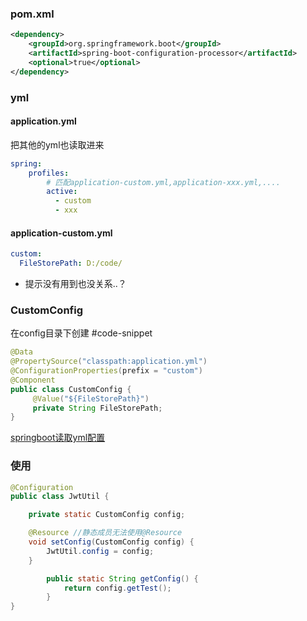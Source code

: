 ### pom.xml
```xml
<dependency> 
	<groupId>org.springframework.boot</groupId> 
	<artifactId>spring-boot-configuration-processor</artifactId> 			
	<optional>true</optional> 
</dependency>
```
### yml
#### application.yml
把其他的yml也读取进来
```yml
spring:
	profiles:  
		# 匹配application-custom.yml,application-xxx.yml,....
		active: 
		  - custom
		  - xxx 
```
#### application-custom.yml
```yml
custom:  
  FileStorePath: D:/code/
```
- 提示没有用到也没关系..？
### CustomConfig
在config目录下创建 #code-snippet  
```java
@Data  
@PropertySource("classpath:application.yml")  
@ConfigurationProperties(prefix = "custom")  
@Component  
public class CustomConfig {  
	 @Value("${FileStorePath}")  
	 private String FileStorePath;  
}
```
[springboot读取yml配置](https://www.cnblogs.com/mysgk/p/9790801.html)

### 使用
```java
@Configuration
public class JwtUtil {

    private static CustomConfig config;

    @Resource //静态成员无法使用@Resource
    void setConfig(CustomConfig config) {
        JwtUtil.config = config;
    }

		public static String getConfig() {
			return config.getTest();
		}
}
```













